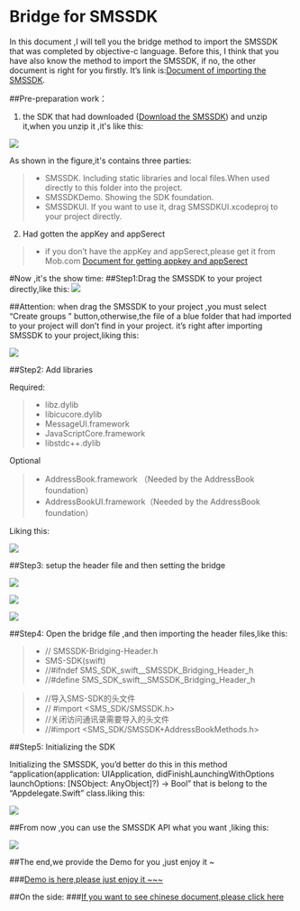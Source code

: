 # Bridge for SMSSDK
In this document ,I will tell you the  bridge method to import the SMSSDK that was completed by objective-c language. Before this, I think that you have also know  the method to import the SMSSDK, if no, the other document is right for you firstly. It’s link is:[Document of importing the SMSSDK](https://github.com/MobClub/SMSSDK-for-iOS/blob/master/README.md).

##Pre-preparation work：
1. the SDK that had downloaded ([Download the SMSSDK](http://www.mob.com/#/downloadDetail/SMS/ios)) and unzip it,when you unzip it ,it's like this:

  ![](http://ww2.sinaimg.cn/mw690/9fbf66d3gw1f6qr5l038zj20h50brjrx.jpg)
  
  As shown in the figure,it's contains three parties:
  
> * SMSSDK. Including static libraries and local files.When used directly to this folder into the project.
> * SMSSDKDemo. Showing the SDK foundation.
> * SMSSDKUI. If you want to use it, drag SMSSDKUI.xcodeproj to your project directly.

2. Had gotten the appKey and appSerect 

> * if you don’t have the appKey and appSerect,please get it from Mob.com [ Document for getting appkey and appSerect](http://bbs.mob.com/forum.php?mod=viewthread&tid=8212&extra=page%3D1)

#Now ,it's the show time:
##Step1:Drag the SMSSDK to your project directly,like this:
![](http://ww4.sinaimg.cn/mw690/9fbf66d3gw1f6r04o8gnij21db0pswru.jpg)

##Attention:
when drag the SMSSDK to your project ,you must select “Create groups ” button,otherwise,the file of  a blue folder that had imported to your project will don’t find in your project.
 it’s right  after importing SMSSDK to your project,liking this:
 
 ![](http://ww3.sinaimg.cn/mw690/9fbf66d3gw1f6r04owlhfj20710ahmxl.jpg)
 
##Step2: Add libraries
 
Required:
> * libz.dylib
> * libicucore.dylib
> * MessageUI.framework
> * JavaScriptCore.framework
> * libstdc++.dylib

Optional
> * AddressBook.framework （Needed by the AddressBook foundation）
> * AddressBookUI.framework（Needed by the AddressBook foundation）

Liking this:

![](http://ww3.sinaimg.cn/mw690/9fbf66d3gw1f6r04phn1jj21av0bpafa.jpg)

##Step3: setup the header file and then setting the bridge

![](http://ww2.sinaimg.cn/mw690/9fbf66d3gw1f6r04q9i1ij20ke0ed40n.jpg)

![](http://ww4.sinaimg.cn/mw690/9fbf66d3gw1f6r04qx2pej20js0lmtbk.jpg)

![](http://ww2.sinaimg.cn/mw690/9fbf66d3gw1f6r04rizlbj213e0san7r.jpg)

##Step4: Open the bridge file ,and then importing the header files,like this:
> * //  SMSSDK-Bridging-Header.h
> * SMS-SDK(swift)
> * //#ifndef SMS_SDK_swift__SMSSDK_Bridging_Header_h
> * //#define SMS_SDK_swift__SMSSDK_Bridging_Header_h

> * //导入SMS-SDK的头文件
> * // #import <SMS_SDK/SMSSDK.h>
> * //关闭访问通讯录需要导入的头文件
> * //#import <SMS_SDK/SMSSDK+AddressBookMethods.h>

##Step5:  Initializing the SDK

Initializing the SMSSDK, you’d better do this in this method “application(application: UIApplication, didFinishLaunchingWithOptions launchOptions: [NSObject: AnyObject]?) -> Bool” that is belong to the “Appdelegate.Swift” class.liking this:

![](http://ww3.sinaimg.cn/mw690/9fbf66d3gw1f6r04saqw1j20ww0akq4z.jpg)

##From now ,you can use the SMSSDK API what you want ,liking this:

![](http://ww1.sinaimg.cn/mw690/9fbf66d3gw1f6r04t930sj21gw0qftdr.jpg)

##The end,we provide the Demo for you ,just enjoy it ~

###[Demo is here,please just enjoy it ~~~](https://github.com/kengsir/SMSSDK-Swift-)


##On the side:
###[If you want to see chinese document,please click here](http://bbs.mob.com/forum.php?mod=viewthread&tid=16933&highlight=Swift)
